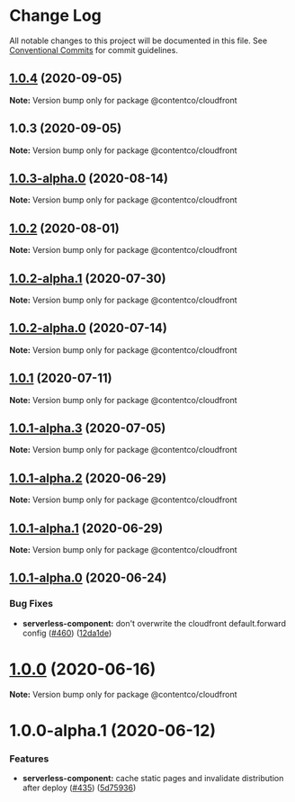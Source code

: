 # Change Log

All notable changes to this project will be documented in this file.
See [Conventional Commits](https://conventionalcommits.org) for commit guidelines.

## [1.0.4](https://github.com/danielcondemarin/serverless-next.js/compare/@contentco/cloudfront@1.0.3...@contentco/cloudfront@1.0.4) (2020-09-05)

**Note:** Version bump only for package @contentco/cloudfront

## 1.0.3 (2020-09-05)

**Note:** Version bump only for package @contentco/cloudfront

## [1.0.3-alpha.0](https://github.com/danielcondemarin/serverless-next.js/compare/@contentco/cloudfront@1.0.2...@contentco/cloudfront@1.0.3-alpha.0) (2020-08-14)

**Note:** Version bump only for package @contentco/cloudfront

## [1.0.2](https://github.com/danielcondemarin/serverless-next.js/compare/@contentco/cloudfront@1.0.2-alpha.1...@contentco/cloudfront@1.0.2) (2020-08-01)

**Note:** Version bump only for package @contentco/cloudfront

## [1.0.2-alpha.1](https://github.com/danielcondemarin/serverless-next.js/compare/@contentco/cloudfront@1.0.2-alpha.0...@contentco/cloudfront@1.0.2-alpha.1) (2020-07-30)

**Note:** Version bump only for package @contentco/cloudfront

## [1.0.2-alpha.0](https://github.com/danielcondemarin/serverless-next.js/compare/@contentco/cloudfront@1.0.1...@contentco/cloudfront@1.0.2-alpha.0) (2020-07-14)

**Note:** Version bump only for package @contentco/cloudfront

## [1.0.1](https://github.com/danielcondemarin/serverless-next.js/compare/@contentco/cloudfront@1.0.1-alpha.3...@contentco/cloudfront@1.0.1) (2020-07-11)

**Note:** Version bump only for package @contentco/cloudfront

## [1.0.1-alpha.3](https://github.com/danielcondemarin/serverless-next.js/compare/@contentco/cloudfront@1.0.1-alpha.2...@contentco/cloudfront@1.0.1-alpha.3) (2020-07-05)

**Note:** Version bump only for package @contentco/cloudfront

## [1.0.1-alpha.2](https://github.com/danielcondemarin/serverless-next.js/compare/@contentco/cloudfront@1.0.1-alpha.1...@contentco/cloudfront@1.0.1-alpha.2) (2020-06-29)

**Note:** Version bump only for package @contentco/cloudfront

## [1.0.1-alpha.1](https://github.com/danielcondemarin/serverless-next.js/compare/@contentco/cloudfront@1.0.1-alpha.0...@contentco/cloudfront@1.0.1-alpha.1) (2020-06-29)

**Note:** Version bump only for package @contentco/cloudfront

## [1.0.1-alpha.0](https://github.com/danielcondemarin/serverless-next.js/compare/@contentco/cloudfront@1.0.0...@contentco/cloudfront@1.0.1-alpha.0) (2020-06-24)

### Bug Fixes

- **serverless-component:** don't overwrite the cloudfront default.forward config ([#460](https://github.com/danielcondemarin/serverless-next.js/issues/460)) ([12da1de](https://github.com/danielcondemarin/serverless-next.js/commit/12da1de31855b68b9addef801ec21dffd3202a21))

# [1.0.0](https://github.com/danielcondemarin/serverless-next.js/compare/@contentco/cloudfront@1.0.0-alpha.1...@contentco/cloudfront@1.0.0) (2020-06-16)

**Note:** Version bump only for package @contentco/cloudfront

# 1.0.0-alpha.1 (2020-06-12)

### Features

- **serverless-component:** cache static pages and invalidate distribution after deploy ([#435](https://github.com/danielcondemarin/serverless-next.js/issues/435)) ([5d75936](https://github.com/danielcondemarin/serverless-next.js/commit/5d759367be5a1c835b093f2713bc0b8cf1d92a82))
